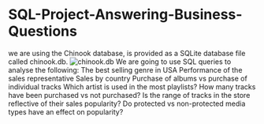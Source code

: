 # SQL-Project-Answering-Business-Questions
we are using the Chinook database, is provided as a SQLite database file called chinook.db. 
![chinook.db](https://s3.amazonaws.com/dq-content/191/chinook-schema.svg)
We are going to use SQL queries to analyse the following:
The best selling genre in USA
Performance of the sales representative
Sales by country
Purchase of albums vs purchase of individual tracks
Which artist is used in the most playlists?
How many tracks have been purchased vs not purchased?
Is the range of tracks in the store reflective of their sales popularity?
Do protected vs non-protected media types have an effect on popularity?
